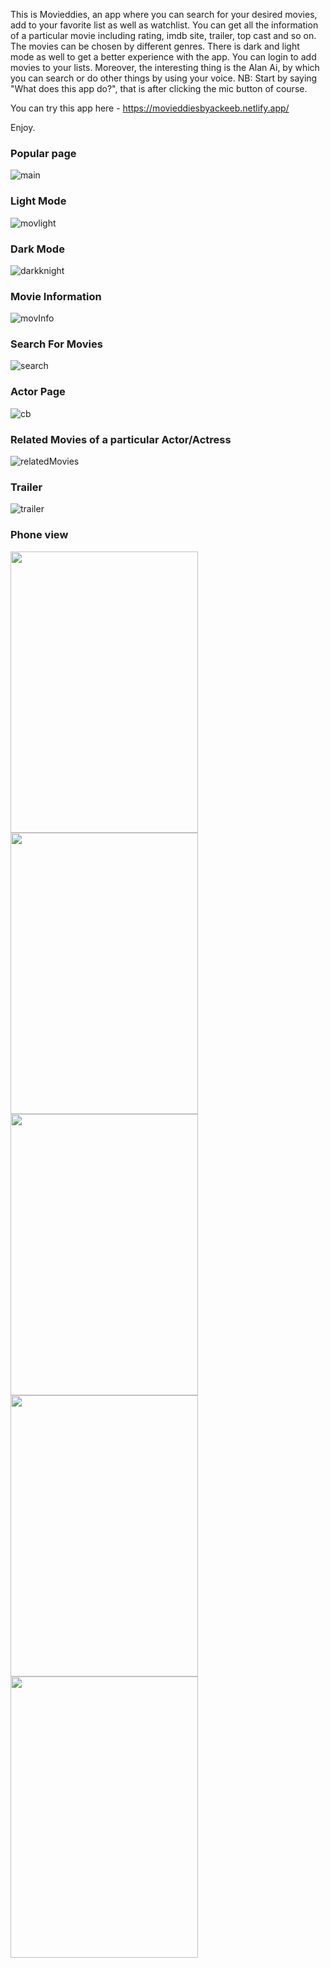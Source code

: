 This is Movieddies, an app where you can search for your desired movies, add to your favorite list as well as watchlist. You can get all the information of a particular movie including rating, imdb site, trailer, top cast and so on. The movies can be chosen by different genres. There is dark and light mode as well to get a better experience with the app. You can login to add movies to your lists. Moreover, the interesting thing is the Alan Ai, by which you can search or do other things by using your voice. NB: Start by saying "What does this app do?", that is after clicking the mic button of course. 

You can try this app here - https://movieddiesbyackeeb.netlify.app/

Enjoy.

### Popular page
![main](https://user-images.githubusercontent.com/75217894/198063729-8fe16017-e449-4b40-a277-8676a5f4163c.PNG)

### Light Mode
![movlight](https://user-images.githubusercontent.com/75217894/198059652-ad606008-f9fb-4258-b051-6991425154ff.PNG)

### Dark Mode
![darkknight](https://user-images.githubusercontent.com/75217894/198059714-38f550d2-d372-4fa9-b840-0e99909c8ec1.PNG)

### Movie Information
![movInfo](https://user-images.githubusercontent.com/75217894/198063237-533ef034-717d-43c0-a177-9f448a1d2c9b.PNG)

### Search For Movies
![search](https://user-images.githubusercontent.com/75217894/198063940-0ac28a1e-f73a-4017-981a-809ad1a6b417.PNG)

### Actor Page
![cb](https://user-images.githubusercontent.com/75217894/198064278-bd6e0d6b-8488-4c34-9ae2-58d0a2385e67.PNG)

### Related Movies of a particular Actor/Actress
![relatedMovies](https://user-images.githubusercontent.com/75217894/198061533-ee4f9a4c-9d1b-4e03-95e1-f4f8ffbe307d.PNG)

### Trailer
![trailer](https://user-images.githubusercontent.com/75217894/198061656-53c5e144-6cc8-48ac-b4e2-3422bffed046.PNG)

### Phone view
<img src="https://user-images.githubusercontent.com/75217894/198067473-f238c7de-fca7-4260-8938-9aec4d027fbb.PNG" width="300" height="450" />
<img src="https://user-images.githubusercontent.com/75217894/198067721-cc45c87a-0687-4470-811c-815c6d7f92d1.PNG" width="300" height="450" />
<img src="https://user-images.githubusercontent.com/75217894/198067951-b1beef63-c6b6-4d90-8f63-a6fff8751942.PNG" width="300" height="450" />
<img src="https://user-images.githubusercontent.com/75217894/198068079-0f376c69-4723-4c3e-ae3f-323fdb99c73b.PNG" width="300" height="450" />
<img src="https://user-images.githubusercontent.com/75217894/198068170-1ebb0d97-0031-4e84-8726-153fd659407d.PNG" width="300" height="450" />

